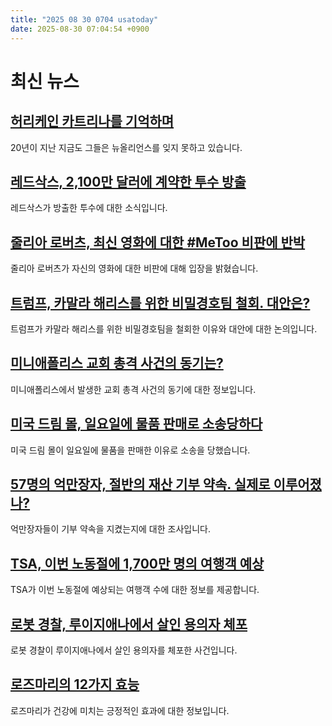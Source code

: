 ```yaml
---
title: "2025 08 30 0704 usatoday"
date: 2025-08-30 07:04:54 +0900
---
```


# 최신 뉴스
## [허리케인 카트리나를 기억하며](https://www.usatoday.com/story/news/nation/2025/08/28/hurricane-katrina-survivors-new-orleans-diaspora/85725133007/)
 20년이 지난 지금도 그들은 뉴올리언스를 잊지 못하고 있습니다.
## [레드삭스, 2,100만 달러에 계약한 투수 방출](https://www.usatoday.com/story/sports/mlb/2025/08/29/walker-buehler-contract-red-sox-stats/85892335007/)
 레드삭스가 방출한 투수에 대한 소식입니다.
## [줄리아 로버츠, 최신 영화에 대한 #MeToo 비판에 반박](https://www.usatoday.com/story/entertainment/movies/2025/08/29/julia-roberts-after-the-hunt-movie-criticism/85886275007/)
 줄리아 로버츠가 자신의 영화에 대한 비판에 대해 입장을 밝혔습니다.
## [트럼프, 카말라 해리스를 위한 비밀경호팀 철회. 대안은?](https://www.usatoday.com/story/news/politics/2025/08/29/trump-secret-service-protection-kamala-harris/85892779007/)
 트럼프가 카말라 해리스를 위한 비밀경호팀을 철회한 이유와 대안에 대한 논의입니다.
## [미니애폴리스 교회 총격 사건의 동기는?](https://www.usatoday.com/story/news/nation/2025/08/29/minneapolis-shooting-motive-annunciation-church-updates/85883575007/)
 미니애폴리스에서 발생한 교회 총격 사건의 동기에 대한 정보입니다.
## [미국 드림 몰, 일요일에 물품 판매로 소송당하다](https://www.usatoday.com/story/money/2025/08/29/american-dream-mall-new-jersey-sued/85886783007/)
 미국 드림 몰이 일요일에 물품을 판매한 이유로 소송을 당했습니다.
## [57명의 억만장자, 절반의 재산 기부 약속. 실제로 이루어졌나?](https://www.usatoday.com/story/money/personalfinance/real-estate/2025/08/29/billionaires-pledge-charity-bill-gates-warren-buffett/85782065007/)
 억만장자들이 기부 약속을 지켰는지에 대한 조사입니다.
## [TSA, 이번 노동절에 1,700만 명의 여행객 예상](https://www.usatoday.com/story/travel/airline-news/2025/08/29/tsa-labor-day-screening-tips/85885766007/)
 TSA가 이번 노동절에 예상되는 여행객 수에 대한 정보를 제공합니다.
## [로봇 경찰, 루이지애나에서 살인 용의자 체포](https://www.usatoday.com/story/news/crime/2025/08/28/robot-arrest-man-kenner-louisiana/85868962007/)
 로봇 경찰이 루이지애나에서 살인 용의자를 체포한 사건입니다.
## [로즈마리의 12가지 효능](https://www.usatoday.com/story/life/health-wellness/2025/08/29/what-is-rosemary-good-for/85811975007/)
 로즈마리가 건강에 미치는 긍정적인 효과에 대한 정보입니다.